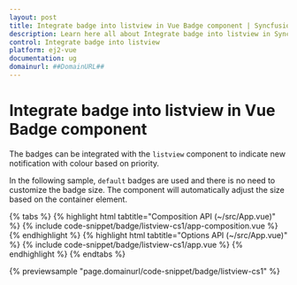 ```yaml
---
layout: post
title: Integrate badge into listview in Vue Badge component | Syncfusion
description: Learn here all about Integrate badge into listview in Syncfusion Vue Badge component of Syncfusion Essential JS 2 and more.
control: Integrate badge into listview 
platform: ej2-vue
documentation: ug
domainurl: ##DomainURL##
---
```


# Integrate badge into listview in Vue Badge component

The badges can be integrated with the `listview` component to indicate new notification with colour based on priority.

In the following sample, `default` badges are used and there is no need to customize the badge size. The component will automatically adjust the size based on the container element.

{% tabs %}
{% highlight html tabtitle="Composition API (~/src/App.vue)" %}
{% include code-snippet/badge/listview-cs1/app-composition.vue %}
{% endhighlight %}
{% highlight html tabtitle="Options API (~/src/App.vue)" %}
{% include code-snippet/badge/listview-cs1/app.vue %}
{% endhighlight %}
{% endtabs %}
        
{% previewsample "page.domainurl/code-snippet/badge/listview-cs1" %}